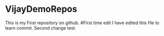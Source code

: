 # VijayDemoRepos
This is my First repository on github.
#First time edit
I have edited this file to learn commit.
Second change test.
